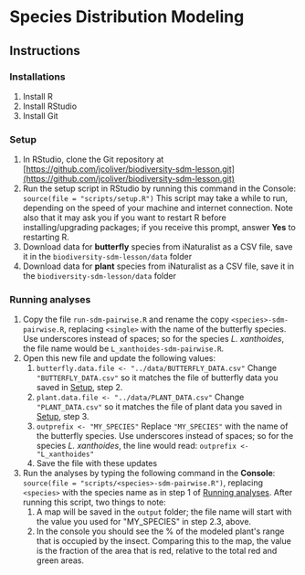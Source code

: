 # Species Distribution Modeling
## Instructions

### Installations
1. Install R
2. Install RStudio
3. Install Git

### Setup
1. In RStudio, clone the Git repository at [https://github.com/jcoliver/biodiversity-sdm-lesson.git](https://github.com/jcoliver/biodiversity-sdm-lesson.git)
2. Run the setup script in RStudio by running this command in the Console:
    `source(file = "scripts/setup.R")`
    This script may take a while to run, depending on the speed of your machine and internet connection. Note also that it may ask you if you want to restart R before installing/upgrading packages; if you receive this prompt, answer **Yes** to restarting R.
3. Download data for **butterfly** species from iNaturalist as a CSV file, save it in the `biodiversity-sdm-lesson/data` folder
4. Download data for **plant** species from iNaturalist as a CSV file, save it in the `biodiversity-sdm-lesson/data` folder

### Running analyses
1. Copy the file `run-sdm-pairwise.R` and rename the copy `<species>-sdm-pairwise.R`, replacing `<single>` with the name of the butterfly species. Use underscores instead of spaces; so for the species _L. xanthoides_, the file name would be `L_xanthoides-sdm-pairwise.R`.
2. Open this new file and update the following values:
    1. `butterfly.data.file <- "../data/BUTTERFLY_DATA.csv"`
    Change `"BUTTERFLY_DATA.csv"` so it matches the file of butterfly data you saved in [Setup](#setup), step 2.
    2. `plant.data.file <- "../data/PLANT_DATA.csv"`
    Change `"PLANT_DATA.csv"` so it matches the file of plant data you saved in [Setup](#setup), step 3.
    3. `outprefix <- "MY_SPECIES"` 
    Replace `"MY_SPECIES"` with the name of the butterfly species. Use underscores instead of spaces; so for the species _L. xanthoides_, the line would read: 
    `outprefix <- "L_xanthoides"`
    4. Save the file with these updates
3. Run the analyses by typing the following command in the **Console**: `source(file = "scripts/<species>-sdm-pairwise.R")`, replacing `<species>` with the species name as in step 1 of [Running analyses](#running-analyses).  After running this script, two things to note:
    1. A map will be saved in the `output` folder; the file name will start with the value you used for "MY_SPECIES" in step 2.3, above.
    2. In the console you should see the % of the modeled plant's range that is occupied by the insect. Comparing this to the map, the value is the fraction of the area that is red, relative to the total red and green areas.
    